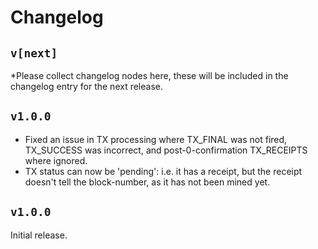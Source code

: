 # Changelog

## `v[next]`

*Please collect changelog nodes here,
 these will be included in the changelog entry for the next release.

## `v1.0.0`

- Fixed an issue in TX processing where TX_FINAL was not fired,
 TX_SUCCESS was incorrect, and post-0-confirmation TX_RECEIPTS where ignored.
- TX status can now be 'pending': i.e. it has a receipt, 
 but the receipt doesn't tell the block-number, as it has not been mined yet.

## `v1.0.0`

Initial release.

